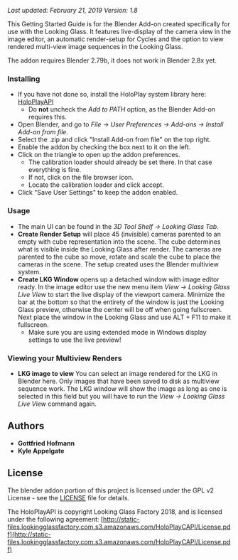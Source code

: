 *Last updated: February 21, 2019*
*Version: 1.8*

This Getting Started Guide is for the Blender Add-on created specifically for use with the Looking Glass. It features live-display of the camera view in the image editor, an automatic render-setup for Cycles and the option to view rendered multi-view image sequences in the Looking Glass.

The addon requires Blender 2.79b, it does not work in Blender 2.8x yet.

### Installing

* If you have not done so, install the HoloPlay system library here: [HoloPlayAPI](http://static-files.lookingglassfactory.com.s3.amazonaws.com/HoloPlayCAPI/Install%20HoloPlayCAPI.exe)
    * Do **not** uncheck the _Add to PATH_ option, as the Blender Add-on requires this.
* Open Blender, and go to _File → User Preferences → Add-ons → Install Add-on from file_.
* Select the .zip and click "Install Add-on from file" on the top right.
* Enable the addon by checking the box next to it on the left.
* Click on the triangle to open up the addon preferences.
    * The calibration loader should already be set there. In that case everything is fine.
    * If not, click on the file browser icon.
    * Locate the calibration loader and click accept.
* Click "Save User Settings" to keep the addon enabled.

### Usage

* The main UI can be found in the _3D Tool Shelf → Looking Glass Tab_.
* **Create Render Setup** will place 45 (invisible) cameras parented to an empty with cube representation into the scene. The cube determines what is visible inside the Looking Glass after render. The cameras are parented to the cube so move, rotate and scale the cube to place the cameras in the scene. The setup created uses the Blender multiview system.
* **Create LKG Window** opens up a detached window with image editor ready. In the image editor use the new menu item _View → Looking Glass Live View_ to start the live display of the viewport camera. Minimize the bar at the bottom so that the entirety of the window is just the Looking Glass preview, otherwise the center will be off when going fullscreen. Next place the window in the Looking Glass and use ALT + F11 to make it fullscreen.
    * Make sure you are using extended mode in Windows display settings to use the live preview!

### Viewing your Multiview Renders
* **LKG image to view** You can select an image rendered for the LKG in Blender here. Only images that have been saved to disk as multiview sequence work. The LKG window will show the image as long as one is selected in this field but you will have to run the _View → Looking Glass Live View_ command again.

## Authors

* **Gottfried Hofmann** 
* **Kyle Appelgate** 

## License

The blender addon portion of this project is licensed under the GPL v2 License - see the [LICENSE](LICENSE) file for details.

The HoloPlayAPI is copyright Looking Glass Factory 2018, and is licensed under the following agreement:
[http://static-files.lookingglassfactory.com.s3.amazonaws.com/HoloPlayCAPI/License.pdf](http://static-files.lookingglassfactory.com.s3.amazonaws.com/HoloPlayCAPI/License.pdf)


